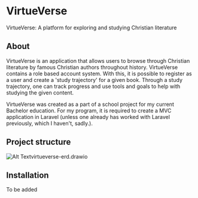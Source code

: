 # VirtueVerse
VirtueVerse: A platform for exploring and studying Christian literature

## About
VirtueVerse is an application that allows users to browse through Christian literature by famous Christian authors throughout history. VirtueVerse contains a role based account system. With this, it is possible to register as a user and create a 'study trajectory' for a given book. Through a study trajectory, one can track progress and use tools and goals to help with studying the given content. 

VirtueVerse was created as a part of a school project for my current Bachelor education. For my program, it is required to create a MVC application in Laravel (unless one already has worked with Laravel previously, which I haven't, sadly.).

## Project structure
![Alt Text](https://github.com/Lex-van-Os/VirtueVerse/blob/b7fc6705a2c2d39e1822b1a8d5fd68b3b5ea0e1a/virtueverse-erd.drawio)virtueverse-erd.drawio

## Installation
To be added